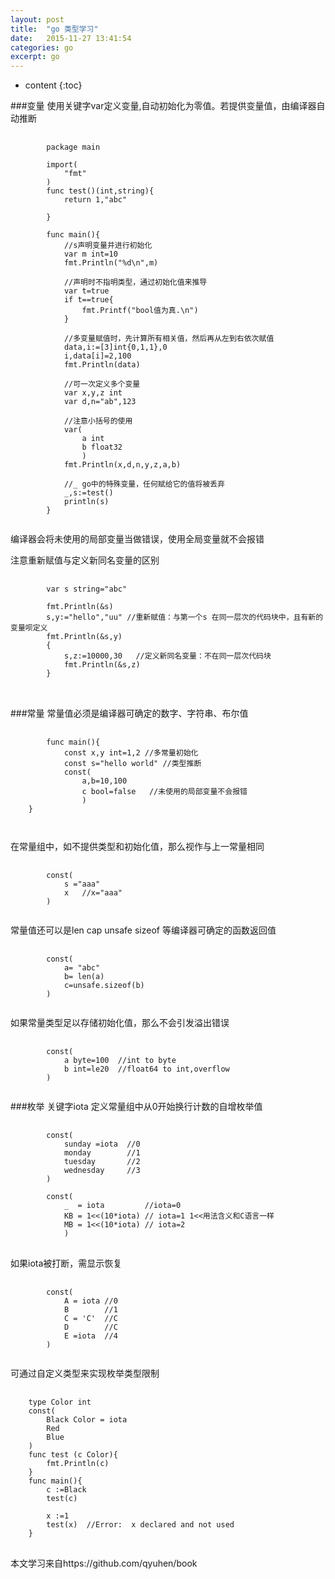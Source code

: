 ```yaml
---
layout: post
title:  "go 类型学习"
date:   2015-11-27 13:41:54
categories: go
excerpt: go
---
```


* content
{:toc}

###变量
使用关键字var定义变量,自动初始化为零值。若提供变量值，由编译器自动推断
<pre>
	<code>
		package main 

		import(
			"fmt"
		)
		func test()(int,string){
			return 1,"abc"
			
		}

		func main(){
			//s声明变量并进行初始化
			var m int=10
			fmt.Println("%d\n",m)

			//声明时不指明类型，通过初始化值来推导
			var t=true
			if t==true{
				fmt.Printf("bool值为真.\n")
			}

			//多变量赋值时，先计算所有相关值，然后再从左到右依次赋值
			data,i:=[3]int{0,1,1},0
			i,data[i]=2,100
			fmt.Println(data) 

			//可一次定义多个变量
			var x,y,z int
			var d,n="ab",123

			//注意小括号的使用
			var(
				a int
				b float32
				)
			fmt.Println(x,d,n,y,z,a,b)

			//_ go中的特殊变量，任何赋给它的值将被丢弃
			_,s:=test()
			println(s)
		}
	</code>
</pre>
编译器会将未使用的局部变量当做错误，使用全局变量就不会报错

注意重新赋值与定义新同名变量的区别
<pre>
	<code>
		var s string="abc"

		fmt.Println(&s)
		s,y:="hello","uu" //重新赋值：与第一个s 在同一层次的代码块中，且有新的变量呗定义
		fmt.Println(&s,y)
		{
			s,z:=10000,30   //定义新同名变量：不在同一层次代码块
			fmt.Println(&s,z)	
		}
</code>

</pre>

###常量
常量值必须是编译器可确定的数字、字符串、布尔值

<pre>
	<code>
		func main(){
			const x,y int=1,2 //多常量初始化
			const s="hello world" //类型推断
			const(
				a,b=10,100
				c bool=false   //未使用的局部变量不会报错
				)		
	}

	</code>
</pre>

在常量组中，如不提供类型和初始化值，那么视作与上一常量相同
<pre>
	<code>
		const(
			s ="aaa"
			x   //x="aaa"
		)
	</code>
</pre>

常量值还可以是len cap unsafe sizeof 等编译器可确定的函数返回值
<pre>
	<code>
		const(
			a= "abc"
			b= len(a)
			c=unsafe.sizeof(b)
		)
	</code>
</pre>

如果常量类型足以存储初始化值，那么不会引发溢出错误
<pre>
	<code>
		const(
			a byte=100  //int to byte 
			b int=le20  //float64 to int,overflow
		)
	</code>
</pre>


###枚举
关键字iota 定义常量组中从0开始换行计数的自增枚举值
<pre>
	<code>
		const(
			sunday =iota  //0
			monday		  //1
			tuesday		  //2
			wednesday	  //3
		)

		const(
			_  = iota		  //iota=0
			KB = 1<<(10*iota) // iota=1 1<<用法含义和C语言一样
			MB = 1<<(10*iota) // iota=2
 			)
</code>
</pre>

如果iota被打断，需显示恢复	
<pre>
	<code>
		const(
			A = iota //0 
			B 		 //1
			C = 'C'  //C
			D 		 //C
			E =iota  //4
		)
	</code>
</pre>

可通过自定义类型来实现枚举类型限制
<pre>
	<code>
    type Color int
    const(
    	Black Color = iota
    	Red
    	Blue
    )
    func test (c Color){
    	fmt.Println(c)
    }
    func main(){
    	c :=Black
    	test(c)

    	x :=1
    	test(x)  //Error:  x declared and not used
	}
</code>
</pre>

本文学习来自https://github.com/qyuhen/book